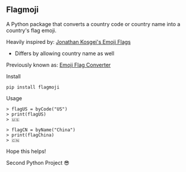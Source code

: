 Flagmoji
-----------

A Python package that converts a country code or country name into a country's flag emoji.

Heavily inspired by: [Jonathan Kosgei's Emoji Flags](https://github.com/jonathan-kosgei/emoji-flags)
 - Differs by allowing country name as well

Previously known as: [Emoji Flag Converter](https://github.com/stevenyuser/emoji-flag-converter)
 
Install
```
pip install flagmoji
```

Usage
```
> flagUS = byCode("US")
> print(flagUS)
> 🇺🇸

> flagCN = byName("China")
> print(flagChina)
> 🇨🇳
```

Hope this helps!

Second Python Project 😎
